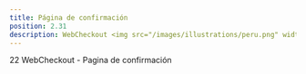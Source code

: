```yaml
---
title: Página de confirmación
position: 2.31
description: WebCheckout <img src="/images/illustrations/peru.png" width="50">
---
```


22 WebCheckout - Pagina de confirmación
